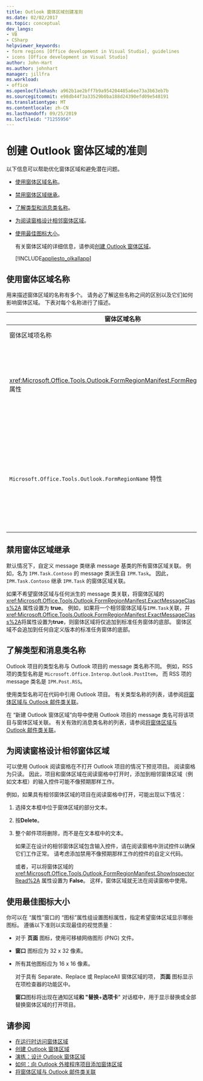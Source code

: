 ```yaml
---
title: Outlook 窗体区域创建准则
ms.date: 02/02/2017
ms.topic: conceptual
dev_langs:
- VB
- CSharp
helpviewer_keywords:
- form regions [Office development in Visual Studio], guidelines
- icons [Office development in Visual Studio]
author: John-Hart
ms.author: johnhart
manager: jillfra
ms.workload:
- office
ms.openlocfilehash: a962b1ae2bff7b9a954204485a6ee73a3b63eb7b
ms.sourcegitcommit: e98db44f3a33529b0ba188d24390efd09e548191
ms.translationtype: MT
ms.contentlocale: zh-CN
ms.lasthandoff: 09/25/2019
ms.locfileid: "71255956"
---
```

# <a name="guidelines-to-create-outlook-form-regions"></a>创建 Outlook 窗体区域的准则
  以下信息可以帮助优化窗体区域和避免潜在问题。

- [使用窗体区域名称](#UsingFormRegions)。

- [禁用窗体区域继承](#DisablingInheritance)。

- [了解类型和消息类名称](#ClassNames)。

- [为阅读窗格设计相邻窗体区域](#ReadingPane)。

- [使用最佳图标大小](#UsingOptimal)。

  有关窗体区域的详细信息，请参阅[创建 Outlook 窗体区域](../vsto/creating-outlook-form-regions.md)。

  [!INCLUDE[appliesto_olkallapp](../vsto/includes/appliesto-olkallapp-md.md)]

## <a name="UsingFormRegions"></a>使用窗体区域名称
 用来描述窗体区域的名称有多个。 请务必了解这些名称之间的区别以及它们如何影响窗体区域。 下表对每个名称进行了描述。

|窗体区域名称|描述|
|----------------------|-----------------|
|窗体区域项名称|你在“添加新项” 对话框中为“Outlook 窗体区域” 项指定的名称。 这是将在“解决方案资源管理器”中显示的窗体区域代码文件的名称。|
|<xref:Microsoft.Office.Tools.Outlook.FormRegionManifest.FormRegionName%2A> 属性|你在 “新建 Outlook 窗体区域”向导的 “提供说明性文本并选择显示首选项”页中指定此名称。 此名称作为 “属性”窗口中的 **FormRegionName** 属性显示。<br /><br /> 使用 <xref:Microsoft.Office.Tools.Outlook.FormRegionManifest.FormRegionName%2A> 属性指定用于在 Outlook 用户界面 (UI) 标识窗体区域的标签。 对于单独的窗体区域，此名称显示为 Outlook 项目功能区上的按钮。<br /><br /> 对于相邻的窗体区域，此名称显示为窗体区域上方的标题文本。|
|`Microsoft.Office.Tools.Outlook.FormRegionName` 特性|当你向项目添加 “Outlook 窗体区域”项时，Visual Studio 将此属性设置为窗体区域的完全限定名。 默认完全限定名的格式是：VSTO 外接程序的名称加点号加窗体区域，例如 `OutlookAddIn1.FormRegion1`。<br /><br /> 此完全限定名也作为窗体区域工厂类顶部的一个属性显示。<br /><br /> `Microsoft.Office.Tools.Outlook.FormRegionName` 属性用于唯一标识跨所有 Outlook VSTO 外接程序的窗体区域。不能通过重命名窗体区域项或更改 <xref:Microsoft.Office.Tools.Outlook.FormRegionManifest.FormRegionName%2A> 属性来更改 `Microsoft.Office.Tools.Outlook.FormRegionName` 属性的值。 若要更改此名称，必须在窗体区域代码文件中修改 `Microsoft.Office.Tools.Outlook.FormRegionName` 属性。|

## <a name="DisablingInheritance"></a>禁用窗体区域继承
 默认情况下，自定义 message 类继承 message 基类的所有窗体区域关联。 例如，名为 `IPM.Task.Contoso` 的 message 类派生自 `IPM.Task`。 因此，`IPM.Task.Contoso` 继承 `IPM.Task` 的窗体区域关联。

 如果不希望窗体区域与任何派生的 message 类关联，将窗体区域的 <xref:Microsoft.Office.Tools.Outlook.FormRegionManifest.ExactMessageClass%2A> 属性设置为 **true**。 例如，如果将一个相邻窗体区域与`IPM.Task`关联，并<xref:Microsoft.Office.Tools.Outlook.FormRegionManifest.ExactMessageClass%2A>将属性设置为**true**，则窗体区域将仅追加到标准任务窗体的底部。 窗体区域不会追加到任何自定义版本的标准任务窗体的底部。

## <a name="ClassNames"></a>了解类型和消息类名称
 Outlook 项目的类型名称与 Outlook 项目的 message 类名称不同。 例如，RSS 项的类型名称是 `Microsoft.Office.Interop.Outlook.PostItem`， 而 RSS 项的 message 类名是 `IPM.Post.RSS`。

 使用类型名称可在代码中引用 Outlook 项目。 有关类型名称的列表，请参阅[将窗体区域与 Outlook 邮件类关联](../vsto/associating-a-form-region-with-an-outlook-message-class.md)。

 在 “新建 Outlook 窗体区域”向导中使用 Outlook 项目的 message 类名可将该项目与窗体区域关联。 有关有效的消息类名称的列表，请参阅[将窗体区域与 Outlook 邮件类关联](../vsto/associating-a-form-region-with-an-outlook-message-class.md)。

## <a name="ReadingPane"></a>为阅读窗格设计相邻窗体区域
 可以使用 Outlook 阅读窗格在不打开 Outlook 项目的情况下预览项目。 阅读窗格为只读。 因此，项目和窗体区域在阅读窗格中打开时，添加到相邻窗体区域（例如文本框）的输入控件可能不像预期那样工作。

 例如，如果具有相邻窗体区域的项目在阅读窗格中打开，可能出现以下情况：

1. 选择文本框中位于窗体区域的部分文本。

2. 按**Delete**。

3. 整个邮件项将删除，而不是在文本框中的文本。

   如果正在设计的相邻窗体区域包含输入控件，请在阅读窗格中测试控件以确保它们工作正常。 请考虑添加禁用不像预期那样工作的控件的自定义代码。

   或者，可以将窗体区域的 <xref:Microsoft.Office.Tools.Outlook.FormRegionManifest.ShowInspectorRead%2A> 属性设置为 **False**。 这样，窗体区域就无法在阅读窗格中使用。

## <a name="UsingOptimal"></a>使用最佳图标大小
 你可以在 “属性”窗口的 “图标”属性组设置图标属性，指定希望窗体区域显示哪些图标。 遵循以下准则以实现最佳的视觉质量：

- 对于 **页面** 图标，使用可移植网络图形 (PNG) 文件。

- **窗口** 图标应为 32 x 32 像素。

- 所有其他图标应为 16 x 16 像素。

  对于具有 Separate、Replace 或 ReplaceAll 窗体区域的项， **页面** 图标显示在项检查器的功能区中。

  **窗口**图标将出现在通知区域**和 "替换**+**选项卡**" 对话框中，用于显示替换或全部替换窗体区域的打开项目。

## <a name="see-also"></a>请参阅
- [在运行时访问窗体区域](../vsto/accessing-a-form-region-at-run-time.md)
- [创建 Outlook 窗体区域](../vsto/creating-outlook-form-regions.md)
- [演练：设计 Outlook 窗体区域](../vsto/walkthrough-designing-an-outlook-form-region.md)
- [如何：向 Outlook 外接程序项目添加窗体区域](../vsto/how-to-add-a-form-region-to-an-outlook-add-in-project.md)
- [将窗体区域与 Outlook 邮件类关联](../vsto/associating-a-form-region-with-an-outlook-message-class.md)
